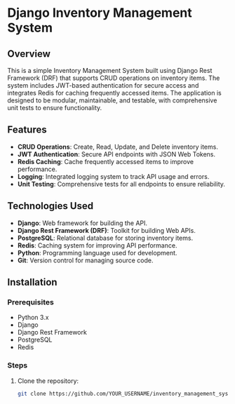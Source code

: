 # Django Inventory Management System

## Overview

This is a simple Inventory Management System built using Django Rest Framework (DRF) that supports CRUD operations on inventory items. The system includes JWT-based authentication for secure access and integrates Redis for caching frequently accessed items. The application is designed to be modular, maintainable, and testable, with comprehensive unit tests to ensure functionality.

## Features

- **CRUD Operations**: Create, Read, Update, and Delete inventory items.
- **JWT Authentication**: Secure API endpoints with JSON Web Tokens.
- **Redis Caching**: Cache frequently accessed items to improve performance.
- **Logging**: Integrated logging system to track API usage and errors.
- **Unit Testing**: Comprehensive tests for all endpoints to ensure reliability.

## Technologies Used

- **Django**: Web framework for building the API.
- **Django Rest Framework (DRF)**: Toolkit for building Web APIs.
- **PostgreSQL**: Relational database for storing inventory items.
- **Redis**: Caching system for improving API performance.
- **Python**: Programming language used for development.
- **Git**: Version control for managing source code.

## Installation

### Prerequisites

- Python 3.x
- Django
- Django Rest Framework
- PostgreSQL
- Redis

### Steps

1. Clone the repository:

   ```bash
   git clone https://github.com/YOUR_USERNAME/inventory_management_system.git
